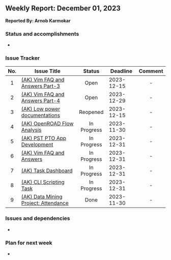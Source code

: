<!---
THIS REPORT IS CREATED USING GITHUB ISSUE TO MARKDOWN REPORT GENERATOR
Author: Arnob Karmokar
Email: arnob.karmokar@primesiliconbd.com
URL: https://github.com/arnob-karmokar-primesilicon/github-issue-to-markdown-report/
--->

## Weekly Report: December 01, 2023

**Reported By: Arnob Karmokar**

### Status and accomplishments
- 

### Issue Tracker
|No.|Issue Title|Status|Deadline|Comment|
|:---:|---|:---:|---|:---:|
|1|[(AK) Vim FAQ and Answers Part-3](https://github.com/primesilicon/personal.AK/issues/30)|Open|2023-12-15|-|
|2|[(AK) Vim FAQ and Answers Part-4](https://github.com/primesilicon/personal.AK/issues/31)|Open|2023-12-29|-|
|3|[(AK) Low power documentations](https://github.com/primesilicon/personal.AK/issues/23)|Reopened|2023-12-15|-|
|4|[(AK) OpenROAD Flow Analysis](https://github.com/primesilicon/personal.AK/issues/33)|In Progress|2023-11-30|-|
|5|[(AK) PST PTO App Development](https://github.com/primesilicon/personal.AK/issues/34)|In Progress|2023-12-31|-|
|6|[(AK) Vim FAQ and Answers](https://github.com/primesilicon/personal.AK/issues/17)|In Progress|2023-12-31|-|
|7|[(AK) Task Dashboard](https://github.com/primesilicon/personal.AK/issues/16)|In Progress|2023-12-31|-|
|8|[(AK) CLI Scripting Task](https://github.com/primesilicon/personal.AK/issues/15)|In Progress|2023-12-31|-|
|9|[(AK) Data Mining Project: Attendance](https://github.com/primesilicon/personal.AK/issues/26)|Done|2023-11-30|-|

### Issues and dependencies
- 

### Plan for next week
- 
